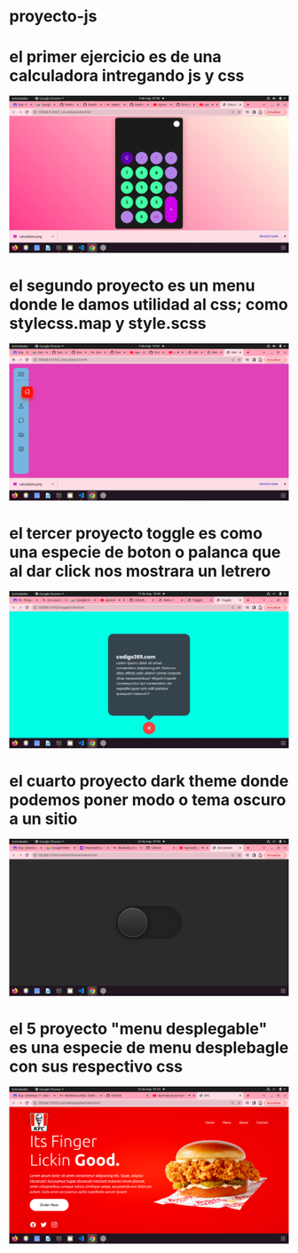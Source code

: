 # proyecto-js
# el primer ejercicio es de una calculadora intregando js y css 
<img src="img/capcalculadora.png">

# el segundo proyecto es un menu donde le damos utilidad al css; como stylecss.map y style.scss
<img src="img/capmenu.png">

# el tercer proyecto toggle es como una especie de boton o palanca que al dar click nos mostrara un letrero
<img src="img/capproyecto3.png">

# el cuarto proyecto dark theme donde podemos poner modo o tema oscuro a un sitio
<img src="img/capproyecto4.png">

# el 5 proyecto "menu desplegable" es una especie de menu desplebagle con sus respectivo css 
<img src="img/proyecto5.png">
